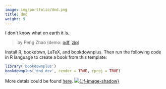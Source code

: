 ```yaml
---
image: img/portfolio/dnd.png
title: dnd
weight: 9
---
```


I don't know what on earth it is.

> by Peng Zhao (demo: [pdf](https://github.com/pzhaonet/bookdownplus/raw/master/upload/dnd/showcase/dnd_dev.pdf), [zip](https://github.com/pzhaonet/bookdownplus/raw/master/upload/dnd/demo.zip))

<!--more-->

Install R, bookdown, LaTeX, and bookdownplus. Then run the following code in R language to create a book from this template:

```r
library('bookdownplus')
bookdownplus('dnd_dev', render = TRUE, rproj = TRUE)
```

More detals could be found [here](https://github.com/pzhaonet/bookdownplus).
[![](https://github.com/pzhaonet/bookdownplus/raw/master/upload/dnd/showcase/cover.png){.jf-image-shadow}](https://github.com/pzhaonet/bookdownplus/raw/master/upload/dnd/showcase/cover.png)

